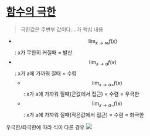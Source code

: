 # [함수의 극한](https://www.youtube.com/watch?v=6BrXpoJTxlA)

> 극한값은 주변부 값이다....가 핵심 내용 


- $$ \lim_{x \to \infty} f(x)  $$ : x가 무한히 커질때 = 발산 
- $$ \lim_{x \to a} f(x)  $$ : x가 a에 가까워 질때  = 수렴 
    - $$ \lim_{x \to a+} f(x)  $$ : x가 a에 가까워 질때(큰값에서 접근)  = 수렴 = 우극한
    - $$ \lim_{x \to a-} f(x)  $$ : x가 a에 가까워 질때(작은값에서 접근)  = 수렴 = 좌극한 

우극한/좌극한에 따라 식이 다른 경우 
![](https://i.imgur.com/1WRN0SH.png)